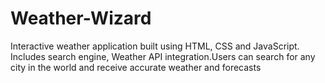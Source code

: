 # Weather-Wizard
Interactive weather application built using HTML, CSS and JavaScript.
Includes search engine, Weather API integration.Users can search for any city in the world and receive accurate weather and forecasts
